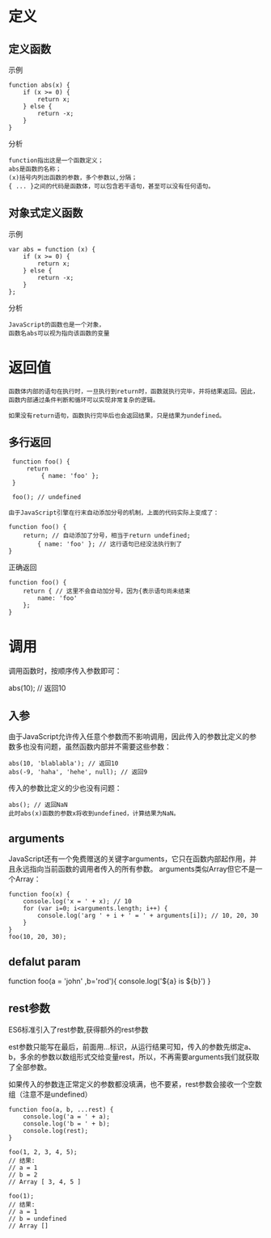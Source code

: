 

# 定义

## 定义函数

示例

    function abs(x) {
        if (x >= 0) {
            return x;
        } else {
            return -x;
        }
    }

分析

    function指出这是一个函数定义；
    abs是函数的名称；
    (x)括号内列出函数的参数，多个参数以,分隔；
    { ... }之间的代码是函数体，可以包含若干语句，甚至可以没有任何语句。


## 对象式定义函数

示例

    var abs = function (x) {
        if (x >= 0) {
            return x;
        } else {
            return -x;
        }
    };

分析

    JavaScript的函数也是一个对象，
    函数名abs可以视为指向该函数的变量




    
# 返回值
    
    函数体内部的语句在执行时，一旦执行到return时，函数就执行完毕，并将结果返回。因此，函数内部通过条件判断和循环可以实现非常复杂的逻辑。
    
    如果没有return语句，函数执行完毕后也会返回结果，只是结果为undefined。

## 多行返回
 
     function foo() {
         return
             { name: 'foo' };
     }
     
     foo(); // undefined   

    由于JavaScript引擎在行末自动添加分号的机制，上面的代码实际上变成了：
    
    function foo() {
        return; // 自动添加了分号，相当于return undefined;
            { name: 'foo' }; // 这行语句已经没法执行到了
    }


正确返回

    function foo() {
        return { // 这里不会自动加分号，因为{表示语句尚未结束
            name: 'foo'
        };
    }    

# 调用

调用函数时，按顺序传入参数即可：

abs(10); // 返回10

## 入参

由于JavaScript允许传入任意个参数而不影响调用，因此传入的参数比定义的参数多也没有问题，虽然函数内部并不需要这些参数：
    
    abs(10, 'blablabla'); // 返回10
    abs(-9, 'haha', 'hehe', null); // 返回9


传入的参数比定义的少也没有问题：

    abs(); // 返回NaN
    此时abs(x)函数的参数x将收到undefined，计算结果为NaN。



## arguments

   JavaScript还有一个免费赠送的关键字arguments，它只在函数内部起作用，并且永远指向当前函数的调用者传入的所有参数。
   arguments类似Array但它不是一个Array：


    function foo(x) {
        console.log('x = ' + x); // 10
        for (var i=0; i<arguments.length; i++) {
            console.log('arg ' + i + ' = ' + arguments[i]); // 10, 20, 30
        }
    }
    foo(10, 20, 30);


## defalut param

function foo(a = 'john' ,b='rod'){
    console.log('${a} is ${b}')
}

## rest参数

ES6标准引入了rest参数,获得额外的rest参数

est参数只能写在最后，前面用...标识，从运行结果可知，传入的参数先绑定a、b，多余的参数以数组形式交给变量rest，所以，不再需要arguments我们就获取了全部参数。

如果传入的参数连正常定义的参数都没填满，也不要紧，rest参数会接收一个空数组（注意不是undefined）



    function foo(a, b, ...rest) {
        console.log('a = ' + a);
        console.log('b = ' + b);
        console.log(rest);
    }
    
    foo(1, 2, 3, 4, 5);
    // 结果:
    // a = 1
    // b = 2
    // Array [ 3, 4, 5 ]
    
    foo(1);
    // 结果:
    // a = 1
    // b = undefined
    // Array []